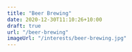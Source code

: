 ```yaml
---
title: "Beer Brewing"
date: 2020-12-30T11:10:26+10:00
draft: true
url: "/beer-brewing"
imageUrl: "/interests/beer-brewing.jpg"
---
```

